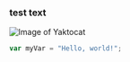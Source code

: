 ### test text
![Image of Yaktocat](https://octodex.github.com/images/yaktocat.png)
``` javascript
var myVar = "Hello, world!";
```
